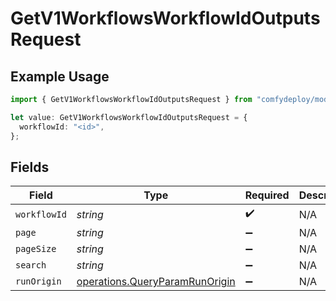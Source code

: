 # GetV1WorkflowsWorkflowIdOutputsRequest

## Example Usage

```typescript
import { GetV1WorkflowsWorkflowIdOutputsRequest } from "comfydeploy/models/operations";

let value: GetV1WorkflowsWorkflowIdOutputsRequest = {
  workflowId: "<id>",
};
```

## Fields

| Field                                                                            | Type                                                                             | Required                                                                         | Description                                                                      |
| -------------------------------------------------------------------------------- | -------------------------------------------------------------------------------- | -------------------------------------------------------------------------------- | -------------------------------------------------------------------------------- |
| `workflowId`                                                                     | *string*                                                                         | :heavy_check_mark:                                                               | N/A                                                                              |
| `page`                                                                           | *string*                                                                         | :heavy_minus_sign:                                                               | N/A                                                                              |
| `pageSize`                                                                       | *string*                                                                         | :heavy_minus_sign:                                                               | N/A                                                                              |
| `search`                                                                         | *string*                                                                         | :heavy_minus_sign:                                                               | N/A                                                                              |
| `runOrigin`                                                                      | [operations.QueryParamRunOrigin](../../models/operations/queryparamrunorigin.md) | :heavy_minus_sign:                                                               | N/A                                                                              |